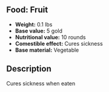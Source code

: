 ## Food: Fruit

- **Weight:** 0.1 lbs
- **Base value:** 5 gold
- **Nutritional value:** 10 rounds
- **Comestible effect:** Cures sickness
- **Base material:** Vegetable

## Description

Cures sickness when eaten
